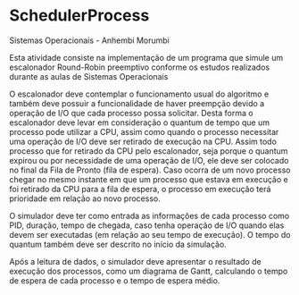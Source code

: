 # SchedulerProcess
Sistemas Operacionais - Anhembi Morumbi 

Esta atividade consiste na implementação de um programa que simule um escalonador Round-Robin preemptivo conforme os estudos realizados durante as aulas de Sistemas Operacionais

 O escalonador deve contemplar o funcionamento usual do algoritmo e também deve possuir a funcionalidade de haver preempção devido a operação de I/O que cada processo possa solicitar. Desta forma o escalonador deve levar em consideração o quantum de tempo que um processo pode utilizar a CPU, assim como quando o processo necessitar uma operação de I/O deve ser retirado de execução na CPU. Assim todo processo que for retirado da CPU pelo escalonador, seja porque o quantum expirou ou por necessidade de uma operação de I/O, ele deve ser colocado no final da Fila de Pronto (fila de espera). Caso ocorra de um novo processo chegar no mesmo instante em que um processo que estava em execução e foi retirado da CPU para a fila de espera, o processo em execução terá prioridade em relação ao novo processo. 
 
O simulador deve ter como entrada as informações de cada processo como PID, duração, tempo de chegada, caso tenha operação de I/O quando elas devem ser executadas (em relação ao seu tempo de execução). O tempo do quantum também deve ser descrito no início da simulação. 

Após a leitura de dados, o simulador deve apresentar o resultado de execução dos processos, como um diagrama de Gantt, calculando o tempo de espera de cada processo e o tempo de espera médio. 
